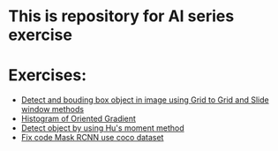 # This is repository for AI series exercise
# Exercises:
* [Detect and bouding box object in image using Grid to Grid and Slide window methods]()
* [Histogram of Oriented Gradient](https://github.com/HODUCVU/AI_series_exercise/tree/HOG)
* [Detect object by using Hu's moment method](https://github.com/HODUCVU/AI_series_exercise/tree/Hu'moment)
* [Fix code Mask RCNN use coco dataset](https://github.com/HODUCVU/AI_series_exercise/tree/fixModelAIPBL)
